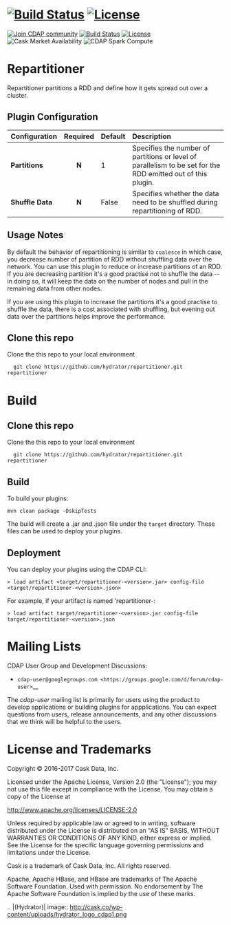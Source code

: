 [![Build Status](https://travis-ci.org/hydrator/repartitioner.svg?branch=develop)](https://travis-ci.org/hydrator/repartitioner) [![License](https://img.shields.io/badge/License-Apache%202.0-blue.svg)](https://opensource.org/licenses/Apache-2.0)
=======
<a href="https://cdap-users.herokuapp.com/"><img alt="Join CDAP community" src="https://cdap-users.herokuapp.com/badge.svg?t=repartitioner"/></a> [![Build Status](https://travis-ci.org/hydrator/repartitioner.svg?branch=develop)](https://travis-ci.org/hydrator/repartitioner) [![License](https://img.shields.io/badge/License-Apache%202.0-blue.svg)](https://opensource.org/licenses/Apache-2.0)
<img  alt="Cask Market Availability" src="https://cdap-users.herokuapp.com/assets/cm-notavailable.svg"/>
<img  alt="CDAP Spark Compute" src="https://cdap-users.herokuapp.com/assets/cdap-sparkcompute.svg"/>

# Repartitioner

Repartitioner partitions a RDD and define how it gets spread out over a cluster. 

## Plugin Configuration

| Configuration | Required | Default | Description |
| :------------ | :------: | :----- | :---------- |
| **Partitions** | **N** | 1 | Specifies the number of partitions or level of parallelism to be set for the RDD emitted out of this plugin. |
| **Shuffle Data** | **N** | False | Specifies whether the data need to be shuffled during repartitioning of RDD. |

## Usage Notes

By default the behavior of repartitioning is similar to ```coalesce``` in which case, you decrease number of partition of RDD without shuffling data over the network. You can use this plugin to reduce or increase partitions of an RDD. If you are decreasing partition it's a good practise not to shuffle the data -- in doing so, it will keep the data on the number of nodes and pull in the remaining data from other nodes. 

If you are using this plugin to increase the partitions it's a good practise to shuffle the data, there is a cost associated with shuffling, but evening out data over the partitions helps improve the performance. 

## Clone this repo
Clone the this repo to your local environment

```
  git clone https://github.com/hydrator/repartitioner.git repartitioner
```

# Build

## Clone this repo
Clone the this repo to your local environment

```
  git clone https://github.com/hydrator/repartitioner.git repartitioner
```

## Build

To build your plugins:

    mvn clean package -DskipTests

The build will create a .jar and .json file under the ``target`` directory.
These files can be used to deploy your plugins.

## Deployment
You can deploy your plugins using the CDAP CLI:

    > load artifact <target/repartitioner-<version>.jar> config-file <target/repartitioner-<version>.json>

For example, if your artifact is named 'repartitioner-<version>:

    > load artifact target/repartitioner-<version>.jar config-file target/repartitioner-<version>.json

# Mailing Lists

CDAP User Group and Development Discussions:

- `cdap-user@googlegroups.com <https://groups.google.com/d/forum/cdap-user>`__

The *cdap-user* mailing list is primarily for users using the product to develop
applications or building plugins for appplications. You can expect questions from 
users, release announcements, and any other discussions that we think will be helpful 
to the users.


# License and Trademarks

Copyright © 2016-2017 Cask Data, Inc.

Licensed under the Apache License, Version 2.0 (the "License"); you may not use this file except
in compliance with the License. You may obtain a copy of the License at

http://www.apache.org/licenses/LICENSE-2.0

Unless required by applicable law or agreed to in writing, software distributed under the 
License is distributed on an "AS IS" BASIS, WITHOUT WARRANTIES OR CONDITIONS OF ANY KIND, 
either express or implied. See the License for the specific language governing permissions 
and limitations under the License.

Cask is a trademark of Cask Data, Inc. All rights reserved.

Apache, Apache HBase, and HBase are trademarks of The Apache Software Foundation. Used with
permission. No endorsement by The Apache Software Foundation is implied by the use of these marks.

.. |(Hydrator)| image:: http://cask.co/wp-content/uploads/hydrator_logo_cdap1.png


